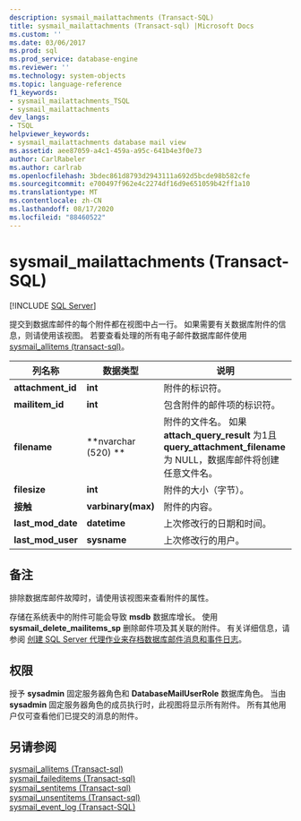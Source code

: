 ```yaml
---
description: sysmail_mailattachments (Transact-SQL)
title: sysmail_mailattachments (Transact-sql) |Microsoft Docs
ms.custom: ''
ms.date: 03/06/2017
ms.prod: sql
ms.prod_service: database-engine
ms.reviewer: ''
ms.technology: system-objects
ms.topic: language-reference
f1_keywords:
- sysmail_mailattachments_TSQL
- sysmail_mailattachments
dev_langs:
- TSQL
helpviewer_keywords:
- sysmail_mailattachments database mail view
ms.assetid: aee87059-a4c1-459a-a95c-641b4e3f0e73
author: CarlRabeler
ms.author: carlrab
ms.openlocfilehash: 3bdec861d8793d2943111a692d5bcde98b582cfe
ms.sourcegitcommit: e700497f962e4c2274df16d9e651059b42ff1a10
ms.translationtype: MT
ms.contentlocale: zh-CN
ms.lasthandoff: 08/17/2020
ms.locfileid: "88460522"
---
```

# <a name="sysmail_mailattachments-transact-sql"></a>sysmail_mailattachments (Transact-SQL)
[!INCLUDE [SQL Server](../../includes/applies-to-version/sqlserver.md)]

  提交到数据库邮件的每个附件都在视图中占一行。 如果需要有关数据库附件的信息，则请使用该视图。 若要查看处理的所有电子邮件数据库邮件使用 [sysmail_allitems &#40;transact-sql&#41;](../../relational-databases/system-catalog-views/sysmail-allitems-transact-sql.md)。  
  
|列名称|数据类型|说明|  
|-----------------|---------------|-----------------|  
|**attachment_id**|**int**|附件的标识符。|  
|**mailitem_id**|**int**|包含附件的邮件项的标识符。|  
|**filename**|**nvarchar (520) **|附件的文件名。 如果 **attach_query_result** 为1且 **query_attachment_filename** 为 NULL，数据库邮件将创建任意文件名。|  
|**filesize**|**int**|附件的大小（字节）。|  
|**接触**|**varbinary(max)**|附件的内容。|  
|**last_mod_date**|**datetime**|上次修改行的日期和时间。|  
|**last_mod_user**|**sysname**|上次修改行的用户。|  
  
## <a name="remarks"></a>备注  
 排除数据库邮件故障时，请使用该视图来查看附件的属性。  
  
 存储在系统表中的附件可能会导致 **msdb** 数据库增长。 使用 **sysmail_delete_mailitems_sp** 删除邮件项及其关联的附件。 有关详细信息，请参阅 [创建 SQL Server 代理作业来存档数据库邮件消息和事件日志](../../relational-databases/database-mail/create-a-sql-server-agent-job-to-archive-database-mail-messages-and-event-logs.md)。  
  
## <a name="permissions"></a>权限  
 授予 **sysadmin** 固定服务器角色和 **DatabaseMailUserRole** 数据库角色。 当由 **sysadmin** 固定服务器角色的成员执行时，此视图将显示所有附件。 所有其他用户仅可查看他们已提交的消息的附件。  
  
## <a name="see-also"></a>另请参阅  
 [sysmail_allitems &#40;Transact-sql&#41;](../../relational-databases/system-catalog-views/sysmail-allitems-transact-sql.md)   
 [sysmail_faileditems &#40;Transact-sql&#41;](../../relational-databases/system-catalog-views/sysmail-faileditems-transact-sql.md)   
 [sysmail_sentitems &#40;Transact-sql&#41;](../../relational-databases/system-catalog-views/sysmail-sentitems-transact-sql.md)   
 [sysmail_unsentitems &#40;Transact-sql&#41;](../../relational-databases/system-catalog-views/sysmail-unsentitems-transact-sql.md)   
 [sysmail_event_log (Transact-SQL)](../../relational-databases/system-catalog-views/sysmail-event-log-transact-sql.md)  
  
  
